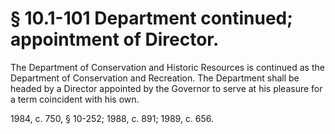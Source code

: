 # § 10.1-101 Department continued; appointment of Director.

<p>The Department of Conservation and Historic Resources is continued as the Department of Conservation and Recreation. The Department shall be headed by a Director appointed by the Governor to serve at his pleasure for a term coincident with his own.</p><p>1984, c. 750, § 10-252; 1988, c. 891; 1989, c. 656.</p>